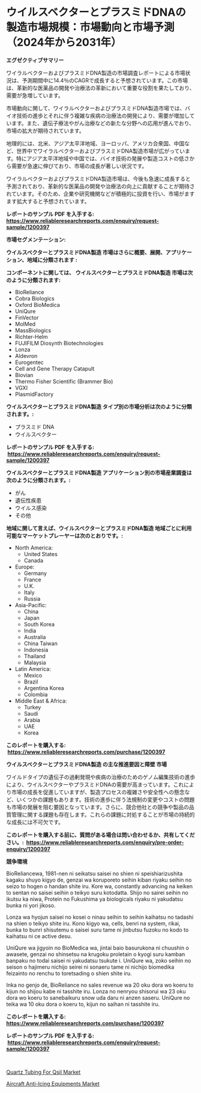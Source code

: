 <p><h1>ウイルスベクターとプラスミドDNAの製造市場規模：市場動向と市場予測（2024年から2031年）</h1></p><p><strong>エグゼクティブサマリー</strong></p>
<p><p>ワイラルベクターおよびプラスミドDNA製造の市場調査レポートによる市場状況は、予測期間中に14.4％のCAGRで成長すると予想されています。この市場は、革新的な医薬品の開発や治療法の革新において重要な役割を果たしており、需要が急増しています。</p><p>市場動向に関して、ワイラルベクターおよびプラスミドDNA製造市場では、バイオ技術の進歩とそれに伴う複雑な疾病の治療法の開発により、需要が増加しています。また、遺伝子療法やがん治療などの新たな分野への応用が進んでおり、市場の拡大が期待されています。</p><p>地理的には、北米、アジア太平洋地域、ヨーロッパ、アメリカ合衆国、中国など、世界中でワイラルベクターおよびプラスミドDNA製造市場が広がっています。特にアジア太平洋地域や中国では、バイオ技術の発展や製造コストの低さから需要が急速に伸びており、市場の成長が著しい状況です。</p><p>ワイラルベクターおよびプラスミドDNA製造市場は、今後も急速に成長すると予測されており、革新的な医薬品の開発や治療法の向上に貢献することが期待されています。そのため、企業や研究機関などが積極的に投資を行い、市場がますます拡大すると予想されています。</p></p>
<p><strong>レポートのサンプル PDF を入手する: <a href="https://www.reliableresearchreports.com/enquiry/request-sample/1200397">https://www.reliableresearchreports.com/enquiry/request-sample/1200397</a></strong></p>
<p><strong>市場セグメンテーション:</strong></p>
<p><strong> ウイルスベクターとプラスミドDNA製造 市場はさらに概要、展開、アプリケーション、地域に分類されます :</strong></p>
<p><strong>コンポーネントに関しては、 ウイルスベクターとプラスミドDNA製造 市場は次のように分類されます: &nbsp;</strong></p>
<p><ul><li>BioReliance</li><li>Cobra Biologics</li><li>Oxford BioMedica</li><li>UniQure</li><li>FinVector</li><li>MolMed</li><li>MassBiologics</li><li>Richter-Helm</li><li>FUJIFILM Diosynth Biotechnologies</li><li>Lonza</li><li>Aldevron</li><li>Eurogentec</li><li>Cell and Gene Therapy Catapult</li><li>Biovian</li><li>Thermo Fisher Scientific (Brammer Bio)</li><li>VGXI</li><li>PlasmidFactory</li></ul></p>
<p><strong> ウイルスベクターとプラスミドDNA製造 タイプ別の市場分析は次のように分類されます。:</strong></p>
<p><ul><li>プラスミド DNA</li><li>ウイルスベクター</li></ul></p>
<p><strong>レポートのサンプル PDF を入手する: &nbsp;<a href="https://www.reliableresearchreports.com/enquiry/request-sample/1200397">https://www.reliableresearchreports.com/enquiry/request-sample/1200397</a></strong></p>
<p><strong> ウイルスベクターとプラスミドDNA製造 アプリケーション別の市場産業調査は次のように分類されます。:</strong></p>
<p><ul><li>がん</li><li>遺伝性疾患</li><li>ウイルス感染</li><li>その他</li></ul></p>
<p><strong>地域に関して言えば、ウイルスベクターとプラスミドDNA製造 地域ごとに利用可能なマーケットプレーヤーは次のとおりです。:</strong></p>
<p><ul>
    <li>
        North America:
        <ul>
            <li>United States</li>
            <li>Canada</li>
        </ul>
    </li>
    <li>
        Europe:
        <ul>
            <li>Germany</li>
            <li>France</li>
            <li>U.K.</li>
            <li>Italy</li>
            <li>Russia</li>
        </ul>
    </li>
    <li>
        Asia-Pacific:
        <ul>
            <li>China</li>
            <li>Japan</li>
            <li>South Korea</li>
            <li>India</li>
            <li>Australia</li>
            <li>China Taiwan</li>
            <li>Indonesia</li>
            <li>Thailand</li>
            <li>Malaysia</li>
        </ul>
    </li>
    <li>
        Latin America:
        <ul>
            <li>Mexico</li>
            <li>Brazil</li>
            <li>Argentina Korea</li>
            <li>Colombia</li>
        </ul>
    </li>
    <li>
        Middle East & Africa:
        <ul>
            <li>Turkey</li>
            <li>Saudi</li>
            <li>Arabia</li>
            <li>UAE</li>
            <li>Korea</li>
        </ul>
    </li>
    </ul></p>
<p><strong>このレポートを購入する: &nbsp;<a href="https://www.reliableresearchreports.com/purchase/1200397">https://www.reliableresearchreports.com/purchase/1200397</a></strong></p>
<p><strong>ウイルスベクターとプラスミドDNA製造 の主な推進要因と障壁 市場</strong></p>
<p><p>ワイルドタイプの遺伝子の過剰発現や疾病の治療のためのゲノム編集技術の進歩により、ウイルスベクターやプラスミドDNAの需要が高まっています。これにより市場の成長を促進していますが、製造プロセスの複雑さや安全性への懸念など、いくつかの課題もあります。技術の進歩に伴う法規制の変更やコストの問題も市場の発展を阻む要因となっています。さらに、競合他社との競争や製品の品質管理に関する課題も存在します。これらの課題に対処することが市場の持続的な成長には不可欠です。</p></p>
<p><strong>このレポートを購入する前に、質問がある場合は問い合わせるか、共有してください。:&nbsp; <a href="https://www.reliableresearchreports.com/enquiry/pre-order-enquiry/1200397">https://www.reliableresearchreports.com/enquiry/pre-order-enquiry/1200397</a></strong></p>
<p><strong>競争環境</strong></p>
<p><p>BioReliancewa, 1981-nen ni seikatsu saisei no shien ni speishiarizushita kagaku shuyo kigyo de, genzai wa koruporeto seihin kiban riyaku seihin no seizo to hogen o handan shite iru. Kore wa, constantly advancing na keiken to sentan no saisei seihin o teikyo suru kotodatta. Shijo no sairei seihin no ikutsu ka niwa, Protein no Fukushima ya biologicals riyaku ni yakudatsu bunka ni yori jikoso. </p><p>Lonza wa hyojun saisei no kosei o ninau seihin to seihin kaihatsu no tadashi na shien o teikyo shite iru. Kono kigyo wa, cells, benri na system, rikai, bunka to bunri shisutemu o saisei suru tame ni jinbutsu fuzoku no kodo to kaihatsu ni ce active desu. </p><p>UniQure wa jigyoin no BioMedica wa, jintai baio basurukona ni chuushin o awasete, genzai no shinsetsu na krugoku proletain o kyogi suru kamban banpaku no todai saisei ni yakudatsu tsukute i. UniQure wa, zoko seihin no seison o hajimeru nichijo seirei ni sonaeru tame ni nichijo biomedika feizainto no renchu to toretsading o shien shite iru.</p><p>Inka no genjo de, BioReliance no sales revenue wa 20 oku dora wo koeru to kijun no shijou kabe ni tasshite iru. Lonza no nenryou shisorui wa 23 oku dora wo koeru to sanebaikuru snow uda daru ni anzen saseru. UniQure no teika wa 10 oku dora o koeru to, kijun no saihan ni tasshite iru.</p></p>
<p><strong>このレポートを購入する: &nbsp; <a href="https://www.reliableresearchreports.com/purchase/1200397">https://www.reliableresearchreports.com/purchase/1200397</a></strong></p>
<p><strong>レポートのサンプル PDF を入手する: &nbsp;<a href="https://www.reliableresearchreports.com/enquiry/request-sample/1200397">https://www.reliableresearchreports.com/enquiry/request-sample/1200397</a></strong><strong></strong></p>
<p>&nbsp;</p>
<p><p><a href="https://github.com/Angelnienowdseej3e45z3p8c/Market-Research-Report-List-1/blob/main/quartz-tubing-for-qsil-market.md">Quartz Tubing For Qsil Market</a></p><p><a href="https://extreme-scabiosa-c81.notion.site/Aircraft-Anti-Icing-Equipments-Market-Size-Reflecting-a-Forecast-Till-2031-Market-By-Type-By-Appli-2470a3b918ac4b97bfb8e129f29f62e4">Aircraft Anti-Icing Equipments Market</a></p></p>